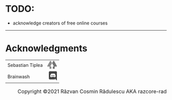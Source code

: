 # TODO:

- acknowledge creators of free online courses

---

# Acknowledgments

<table style="width: 100%;">
  <tr>
   <td>Sebastian Tiplea</td>
   <td style="text-align: right">
     <a href="https://linktr.ee/tiplosu" target="blank">
       <img style="height: 1.6rem" src="./assets/images/icon-linktree.png">
     </a>
   </td>
  </tr>
  <tr>
   <td>Brainwash</td>
   <td style="text-align: right">
     <a href="https://discord.gg/SC6spQt" target="blank">
       <svg style="height: 1.8rem" aria-hidden="true" focusable="false" data-prefix="fab" data-icon="discord" class="svg-inline--fa fa-discord fa-w-14" role="img" xmlns="http://www.w3.org/2000/svg" viewBox="0 0 448 512"><path fill="#434343" d="M297.216 243.2c0 15.616-11.52 28.416-26.112 28.416-14.336 0-26.112-12.8-26.112-28.416s11.52-28.416 26.112-28.416c14.592 0 26.112 12.8 26.112 28.416zm-119.552-28.416c-14.592 0-26.112 12.8-26.112 28.416s11.776 28.416 26.112 28.416c14.592 0 26.112-12.8 26.112-28.416.256-15.616-11.52-28.416-26.112-28.416zM448 52.736V512c-64.494-56.994-43.868-38.128-118.784-107.776l13.568 47.36H52.48C23.552 451.584 0 428.032 0 398.848V52.736C0 23.552 23.552 0 52.48 0h343.04C424.448 0 448 23.552 448 52.736zm-72.96 242.688c0-82.432-36.864-149.248-36.864-149.248-36.864-27.648-71.936-26.88-71.936-26.88l-3.584 4.096c43.52 13.312 63.744 32.512 63.744 32.512-60.811-33.329-132.244-33.335-191.232-7.424-9.472 4.352-15.104 7.424-15.104 7.424s21.248-20.224 67.328-33.536l-2.56-3.072s-35.072-.768-71.936 26.88c0 0-36.864 66.816-36.864 149.248 0 0 21.504 37.12 78.08 38.912 0 0 9.472-11.52 17.152-21.248-32.512-9.728-44.8-30.208-44.8-30.208 3.766 2.636 9.976 6.053 10.496 6.4 43.21 24.198 104.588 32.126 159.744 8.96 8.96-3.328 18.944-8.192 29.44-15.104 0 0-12.8 20.992-46.336 30.464 7.68 9.728 16.896 20.736 16.896 20.736 56.576-1.792 78.336-38.912 78.336-38.912z"></path></svg>     </a>
   </td>
  </tr>
</table>

<p style="text-align: right; font-size: 1rem">Copyright ©2021 Răzvan Cosmin Rădulescu AKA razcore-rad</p>

